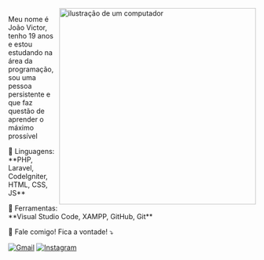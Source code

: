 <img src="https://raw.githubusercontent.com/MicaelliMedeiros/micaellimedeiros/master/image/computer-illustration.png" alt="ilustração de um computador" min-width="400px" max-width="400px" width="400px" align="right">

<p align="left"> 
  Meu nome é João Victor, tenho 19 anos e estou estudando na área da programação, sou uma pessoa persistente e que faz questão de aprender o máximo prossível
</p>

<p align="left">
  🦄 Linguagens: **PHP, Laravel, CodeIgniter, HTML, CSS, JS**
</p>

<p align="left">
  💼 Ferramentas: **Visual Studio Code, XAMPP, GitHub, Git**
</p>

<p align="left">
  💌 Fale comigo! Fica a vontade! ⤵️
</p>

<p align="left">
  <a href="mailto:joaovccdlular@gmail.com" title="Gmail">
  <img src="https://img.shields.io/badge/-Gmail-FF0000?style=flat-square&labelColor=FF0000&logo=gmail&logoColor=white&link=LINK-DO-SEU-GMAIL" alt="Gmail"/></a>
  <a href="https://www.linkedin.com/in/victorjoao099/" title="LinkedIn">
  <a href="https://www.instagram.com/victor.joao099" title="Instagram">
  <img src="https://img.shields.io/badge/-Instagram-DF0174?style=flat-square&labelColor=DF0174&logo=instagram&logoColor=white&link=LINK-DO-SEU-INSTAGRAM" alt="Instagram"/></a>
</p>
